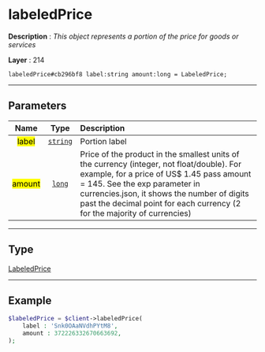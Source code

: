 # labeledPrice

**Description** : *This object represents a portion of the price for goods or services*

**Layer** : 214

```tl
labeledPrice#cb296bf8 label:string amount:long = LabeledPrice;
```

---

## Parameters

| Name | Type | Description |
| :---: | :---: | :--- |
| <mark>label</mark> | [`string`](type/string) | Portion label |
| <mark>amount</mark> | [`long`](type/long) | Price of the product in the smallest units of the currency (integer, not float/double). For example, for a price of US$ 1.45 pass amount = 145. See the exp parameter in currencies.json, it shows the number of digits past the decimal point for each currency (2 for the majority of currencies) |

---

## Type

[LabeledPrice](type/LabeledPrice)

---

## Example

```php
$labeledPrice = $client->labeledPrice(
	label : 'Snk0OAaNVdhPYtM8',
	amount : 372226332670663692,
);
```